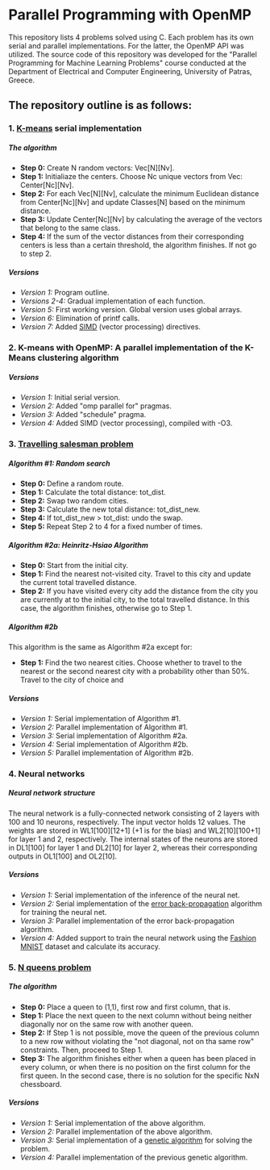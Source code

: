 # Parallel Programming with OpenMP

This repository lists 4 problems solved using C. Each problem has its own serial and parallel implementations. For the latter, the OpenMP API was utilized.
The source code of this repository was developed for the "Parallel Programming for Machine Learning Problems" course conducted at the Department of Electrical and Computer Engineering, University of Patras, Greece.

## The repository outline is as follows:
### 1. **[K-means](https://en.wikipedia.org/wiki/K-means_clustering) serial implementation**
##### The algorithm
- **Step 0:** Create N random vectors: Vec[N][Nv].
- **Step 1:** Initialiaze the centers. Choose Nc unique vectors from Vec: Center[Nc][Nv].
- **Step 2:** For each Vec[N][Nv], calculate the minimum Euclidean distance from Center[Nc][Nv] and update Classes[N] based on the minimum distance.
- **Step 3:** Update Center[Nc][Nv] by calculating the average of the vectors that belong to the same class.
- **Step 4:** If the sum of the vector distances from their corresponding centers is less than a certain threshold, the algorithm finishes. If not go to step 2.
##### Versions
   - *Version 1:* Program outline.
   - *Versions 2-4:* Gradual implementation of each function.
   - *Version 5:* First working version. Global version uses global arrays.
   - *Version 6:* Elimination of printf calls.
   - *Version 7:* Added [SIMD](https://en.wikipedia.org/wiki/SIMD) (vector processing) directives.
### 2. **K-means with OpenMP:** A parallel implementation of the K-Means clustering algorithm
##### Versions
   - *Version 1:* Initial serial version.
   - *Version 2:* Added "omp parallel for" pragmas.
   - *Version 3:* Added "schedule" pragma.
   - *Version 4:* Added SIMD (vector processing), compiled with -O3.
### 3. **[Travelling salesman problem](https://en.wikipedia.org/wiki/Travelling_salesman_problem)**
##### Algorithm #1: Random search
- **Step 0:** Define a random route.
- **Step 1:** Calculate the total distance: tot_dist.
- **Step 2:** Swap two random cities.
- **Step 3:** Calculate the new total distance: tot_dist_new.
- **Step 4:** If tot_dist_new > tot_dist: undo the swap.
- **Step 5:** Repeat Step 2 to 4 for a fixed number of times.
##### Algorithm #2a: Heinritz-Hsiao Algorithm
- **Step 0:** Start from the initial city.
- **Step 1:** Find the nearest not-visited city. Travel to this city and update the current total travelled distance.
- **Step 2:** If you have visited every city add the distance from the city you are currently at to the initial city, to the total travelled distance. In this case, the algorithm finishes, otherwise go to Step 1.
##### Algorithm #2b
This algorithm is the same as Algorithm #2a except for:
- **Step 1:** Find the two nearest cities. Choose whether to travel to the nearest or the second nearest city with a probability other than 50%. Travel to the city of choice and
##### Versions
- *Version 1:* Serial implementation of Algorithm #1.
- *Version 2:* Parallel implementation of Algorithm #1.
- *Version 3:* Serial implementation of Algorithm #2a.
- *Version 4:* Serial implementation of Algorithm #2b.
- *Version 5:* Parallel implementation of Algorithm #2b.
### 4. **Neural networks** 
##### Neural network structure
The neural network is a fully-connected network consisting of 2 layers with 100 and 10 neurons, respectively. The input vector holds 12 values. The weights are stored in WL1[100][12+1] (+1 is for the bias) and WL2[10][100+1] for layer 1 and 2, respectively. The internal states of the neurons are stored in DL1[100] for layer 1 and DL2[10] for layer 2, whereas their corresponding outputs in OL1[100] and OL2[10].
##### Versions
   - *Version 1:* Serial implementation of the inference of the neural net.
   - *Version 2:* Serial implementation of the [error back-propagation](https://en.wikipedia.org/wiki/Backpropagation) algorithm for training the neural net.
   - *Version 3:* Parallel implementation of the error back-propagation algorithm.
   - *Version 4:* Added support to train the neural network using the  [Fashion MNIST](https://www.kaggle.com/zalando-research/fashionmnist) dataset and calculate its accuracy.
### 5. **[N queens problem](https://en.wikipedia.org/wiki/Eight_queens_puzzle)** 
##### The algorithm
- **Step 0:** Place a queen to (1,1), first row and first column, that is.
- **Step 1:** Place the next queen to the next column without being neither diagonally nor on the same row with another queen.
- **Step 2:** If Step 1 is not possible, move the queen of the previous column to a new row without violating the "not diagonal, not on tha same row" constraints. Then, proceed to Step 1.
- **Step 3:** The algorithm finishes either when a queen has been placed in every column, or when there is no position on the first column for the first queen. In the second case, there is no solution for the specific NxN chessboard.
##### Versions
   - *Version 1:* Serial implementation of the above algorithm.
   - *Version 2:* Parallel implementation of the above algorithm.
   - *Version 3:* Serial implementation of a [genetic algorithm](https://en.wikipedia.org/wiki/Genetic_algorithm) for solving the problem.
   - *Version 4:* Parallel implementation of the previous genetic algorithm.
